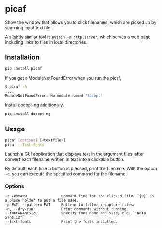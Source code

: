 # picaf

Show the window that allows you to click filenames, which are picked up by scanning input text file.

A slightly similar tool is `python -m http.server`, which serves a web page including links to files in local directories.

## Installation

```sh
pip install picaf
```

If you get a ModuleNotFoundError when you run the picaf,

```sh
$ picaf -h
....
ModuleNotFoundError: No module named 'docopt'
```

Install docopt-ng additionally.

```sh
pip install docopt-ng
```

## Usage

```sh
picaf [options] [<textfile>]
picaf --list-fonts
```

Launch a GUI application that displays text in the argument files, after convert each filename written in text into a clickable button.

By default, each time a button is pressed, print the filename. With the option `-c`, you can execute the specified command for the filename.

### Options

```
-c COMMAND                Command line for the clicked file. `{0}` is a place holder to put a file name.
-p PAT, --pattern PAT     Pattern to filter / capture files.
-n, --dry-run             Print commands without running.
--font=NAMESIZE           Specify font name and size, e.g. `"Noto Sans,12"`
--list-fonts              Print the fonts installed.
```
